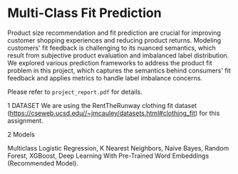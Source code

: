 # Multi-Class Fit Prediction

Product size recommendation and fit prediction are crucial for improving customer shopping experiences and reducing product returns. Modeling customers' fit feedback is challenging to its nuanced semantics, which result from subjective product evaluation and imbalanced label distribution. We explored various prediction frameworks to address the product fit problem in this project, which captures the semantics behind consumers' fit feedback and applies metrics to handle label imbalance concerns.

Please refer to `project_report.pdf` for details.

1 DATASET We are using the RentTheRunway clothing fit dataset (https://cseweb.ucsd.edu//~jmcauley/datasets.html#clothing_fit) for this assignment.

2 Models

Multiclass Logistic Regression,
K Nearest Neighbors,
Naive Bayes,
Random Forest,
XGBoost,
Deep Learning With Pre-Trained Word Embeddings (Recommended Model).
